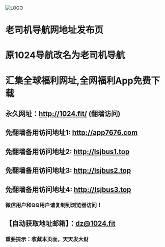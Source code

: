 ![LOGO](hts://lsjfl1.top/zb_users/upload/2019/09/201909251569421749543190.png)


# 老司机导航网地址发布页
# 原1024导航改名为老司机导航
# 汇集全球福利网址,全网福利App免费下载


## 永久网址：http://1024.fit/   (翻墙访问)
## 免翻墙备用访问地址1:   http://app7676.com    
## 免翻墙备用访问地址2:  http://lsjbus1.top
## 免翻墙备用访问地址3:  http://lsjbus2.top
## 免翻墙备用访问地址4:  http://lsjbus3.top

### 微信用户和QQ用户请复制到浏览器访问！
## 【自动获取地址邮箱】：dz@1024.fit


### 重要提示：收藏本页面，天天发大财
